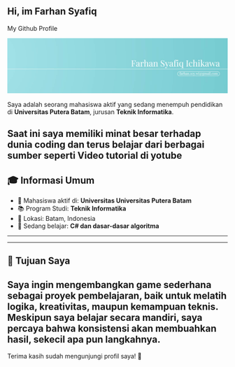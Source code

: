 ## Hi, im Farhan Syafiq 
My Github Profile

![FarhanSyafiq](img/test3.jpg)

Saya adalah seorang mahasiswa aktif yang sedang menempuh pendidikan di **Universitas Putera Batam**, jurusan **Teknik Informatika**.

Saat ini saya memiliki minat besar terhadap dunia coding dan terus belajar dari berbagai sumber seperti Video tutorial di yotube
---

## 🎓 Informasi Umum

- 💼 Mahasiswa aktif di: **Universitas Universitas Putera Batam**
- 📚 Program Studi: **Teknik Informatika**
- 📍 Lokasi: Batam, Indonesia
- 🌱 Sedang belajar: **C# dan dasar-dasar algoritma**

---

---


## 📌 Tujuan Saya

Saya ingin mengembangkan **game sederhana sebagai proyek pembelajaran**, baik untuk melatih logika, kreativitas, maupun kemampuan teknis. Meskipun saya belajar secara mandiri, saya percaya bahwa konsistensi akan membuahkan hasil, sekecil apa pun langkahnya.
---

Terima kasih sudah mengunjungi profil saya! 🚀